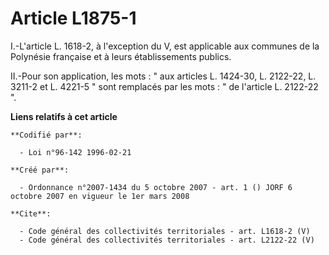 # Article L1875-1

I.-L'article L. 1618-2, à l'exception du V, est applicable aux communes de la Polynésie française et à leurs établissements
publics. 

II.-Pour son application, les mots : " aux articles L. 1424-30, L. 2122-22, L. 3211-2 et L. 4221-5 " sont remplacés par les
mots : " de l'article L. 2122-22 ".

**Liens relatifs à cet article**

	**Codifié par**:

	  - Loi n°96-142 1996-02-21

	**Créé par**:

	  - Ordonnance n°2007-1434 du 5 octobre 2007 - art. 1 () JORF 6 octobre 2007 en vigueur le 1er mars 2008

	**Cite**:

	  - Code général des collectivités territoriales - art. L1618-2 (V)
	  - Code général des collectivités territoriales - art. L2122-22 (V)
